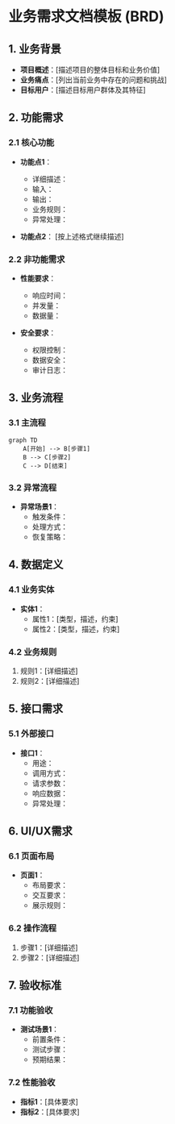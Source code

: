# 业务需求文档模板 (BRD)

## 1. 业务背景
- **项目概述**：[描述项目的整体目标和业务价值]
- **业务痛点**：[列出当前业务中存在的问题和挑战]
- **目标用户**：[描述目标用户群体及其特征]

## 2. 功能需求
### 2.1 核心功能
- **功能点1**：
  - 详细描述：
  - 输入：
  - 输出：
  - 业务规则：
  - 异常处理：

- **功能点2**：
  [按上述格式继续描述]

### 2.2 非功能需求
- **性能要求**：
  - 响应时间：
  - 并发量：
  - 数据量：

- **安全要求**：
  - 权限控制：
  - 数据安全：
  - 审计日志：

## 3. 业务流程
### 3.1 主流程
```mermaid
graph TD
    A[开始] --> B[步骤1]
    B --> C[步骤2]
    C --> D[结束]
```

### 3.2 异常流程
- **异常场景1**：
  - 触发条件：
  - 处理方式：
  - 恢复策略：

## 4. 数据定义
### 4.1 业务实体
- **实体1**：
  - 属性1：[类型，描述，约束]
  - 属性2：[类型，描述，约束]

### 4.2 业务规则
1. 规则1：[详细描述]
2. 规则2：[详细描述]

## 5. 接口需求
### 5.1 外部接口
- **接口1**：
  - 用途：
  - 调用方式：
  - 请求参数：
  - 响应数据：
  - 异常处理：

## 6. UI/UX需求
### 6.1 页面布局
- **页面1**：
  - 布局要求：
  - 交互要求：
  - 展示规则：

### 6.2 操作流程
1. 步骤1：[详细描述]
2. 步骤2：[详细描述]

## 7. 验收标准
### 7.1 功能验收
- **测试场景1**：
  - 前置条件：
  - 测试步骤：
  - 预期结果：

### 7.2 性能验收
- **指标1**：[具体要求]
- **指标2**：[具体要求] 